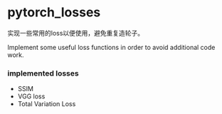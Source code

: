 # pytorch_losses



实现一些常用的loss以便使用，避免重复造轮子。

Implement some useful loss functions in order to avoid additional code work.

### implemented losses

- SSIM
- VGG loss
- Total Variation Loss